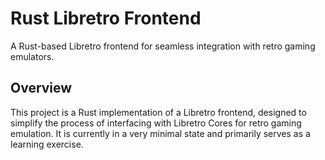 # Rust Libretro Frontend

A Rust-based Libretro frontend for seamless integration with retro gaming emulators.

## Overview

This project is a Rust implementation of a Libretro frontend, designed to
simplify the process of interfacing with Libretro Cores for retro gaming
emulation. It is currently in a very minimal state and primarily serves as a
learning exercise.
